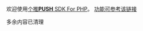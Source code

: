 欢迎使用[个推**PUSH** SDK For PHP](https://docs.getui.com/getui/server/rest_v2/introduction/)。
[功能可参考该链接](https://github.com/GetuiLaboratory/getui-pushapi-php-client-v2/tree/master/test)

多余内容已清理